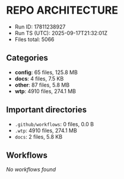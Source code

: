# REPO ARCHITECTURE
- Run ID: 17811238927
- Run TS (UTC): 2025-09-17T21:32:01Z
- Files total: 5066

## Categories
- **config**: 65 files, 125.8 MB
- **docs**: 4 files, 7.5 KB
- **other**: 87 files, 5.8 MB
- **wtp**: 4910 files, 274.1 MB

## Important directories
- `.github/workflows`: 0 files, 0.0 B
- `.wtp`: 4910 files, 274.1 MB
- `docs`: 2 files, 5.8 KB

## Workflows
_No workflows found_
